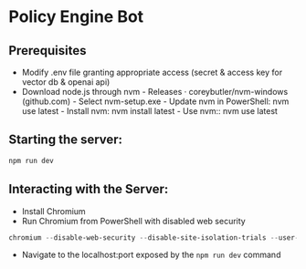# Policy Engine Bot

## Prerequisites

- Modify .env file granting appropriate access (secret & access key for vector db & openai api)
- Download node.js through nvm
		- Releases · coreybutler/nvm-windows (github.com)
        - Select nvm-setup.exe
	  - Update nvm in PowerShell: nvm use latest
	  - Install nvm: nvm install latest
	  - Use nvm:: nvm use latest


## Starting the server:

```PowerShell
npm run dev
```

## Interacting with the Server:

- Install Chromium
- Run Chromium from PowerShell with disabled web security

```PowerShell
chromium --disable-web-security --disable-site-isolation-trials --user-data-dir="~/AppData/Local/Temp"
```

- Navigate to the localhost:port exposed by the `npm run dev` command
